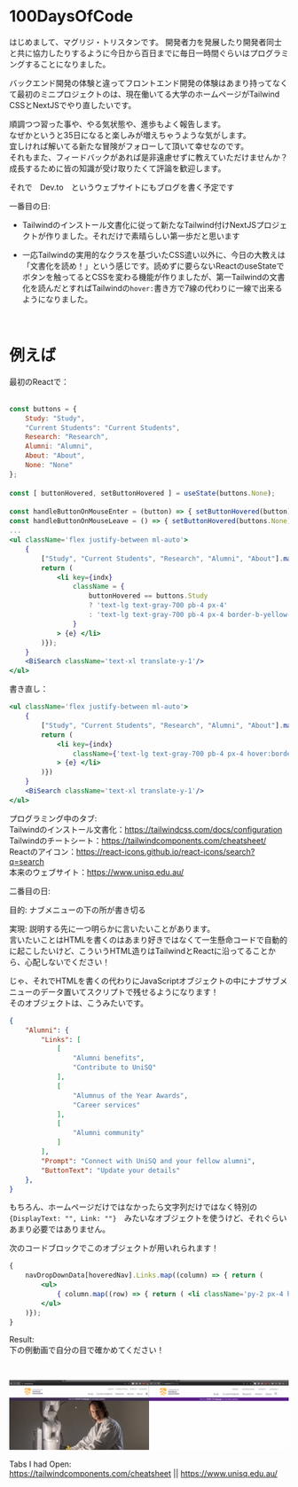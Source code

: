 # 100DaysOfCode

はじめまして、マグリジ・トリスタンです。
開発者力を発展したり開発者同士と共に協力したりするように今日から百日までに毎日一時間ぐらいはプログラミングすることになりました。

バックエンド開発の体験と違ってフロントエンド開発の体験はあまり持ってなくて最初のミニプロジェクトのは、現在働いてる大学のホームページがTailwind CSSとNextJSでやり直したいです。

順調つつ習った事や、やる気状態や、進歩もよく報告します。<br>
なぜかというと35日になると楽しみが増えちゃうような気がします。<br>
宜しければ解いてる新たな冒険がフォローして頂いて幸せなのです。<br>
それもまた、フィードバックがあれば是非遠慮せずに教えていただけませんか？<br>
成長するために皆の知識が受け取りたくて評論を歓迎します。<br>

それで　Dev.to　というウェブサイトにもブログを書く予定です

一番目の日:

- Tailwindのインストール文書化に従って新たなTailwind付けNextJSプロジェクトが作りました。それだけで素晴らしい第一歩だと思います <br>

- 一応Tailwindの実用的なクラスを基づいたCSS遣い以外に、今日の大教えは　「文書化を読め！」という感じです。読めずに要らないReactのuseStateでボタンを触ってるとCSSを変わる機能が作りましたが、第一Tailwindの文書化を読んだとすればTailwindの`hover:`書き方で7線の代わりに一線で出来るようになりました。

<br>

# 例えば
最初のReactで：

```jsx

const buttons = {
    Study: "Study", 
    "Current Students": "Current Students",
    Research: "Research",
    Alumni: "Alumni", 
    About: "About",
    None: "None"
};

const [ buttonHovered, setButtonHovered ] = useState(buttons.None);

const handleButtonOnMouseEnter = (button) => { setButtonHovered(button) }
const handleButtonOnMouseLeave = () => { setButtonHovered(buttons.None) }
...
<ul className='flex justify-between ml-auto'>
    {
        ["Study", "Current Students", "Research", "Alumni", "About"].map((e, indx) => {
        return (
            <li key={indx} 
                className = { 
                    buttonHovered == buttons.Study
                    ? 'text-lg text-gray-700 pb-4 px-4'
                    : 'text-lg text-gray-700 pb-4 px-4 border-b-yellow-500 border-b-4 pb-0 cursor-pointer';
                }
            > {e} </li>
        )});
    }
    <BiSearch className='text-xl translate-y-1'/>
</ul>
```

書き直し：
```jsx
<ul className='flex justify-between ml-auto'>
    {
        ["Study", "Current Students", "Research", "Alumni", "About"].map((e, indx) => {
        return (
            <li key={indx} 
                className={'text-lg text-gray-700 pb-4 px-4 hover:border-b-yellow-500 hover:border-b-4 hover:pb-0 hover:cursor-pointer'}
            > {e} </li>
        )})
    }
    <BiSearch className='text-xl translate-y-1'/>
</ul>
```

プログラミング中のタブ:<br>
Tailwindのインストール文書化：https://tailwindcss.com/docs/configuration<br>
Tailwindのチートシート：https://tailwindcomponents.com/cheatsheet/<br>
Reactのアイコン：https://react-icons.github.io/react-icons/search?q=search<br>
本来のウェブサイト：https://www.unisq.edu.au/

二番目の日:

目的: ナブメニューの下の所が書き切る

実現:
説明する先に一つ明らかに言いたいことがあります。<br>
言いたいことはHTMLを書くのはあまり好きではなくて一生懸命コードで自動的に起こしたいけど、こういうHTML造りはTailwindとReactに沿ってることから、心配しないでください！

じゃ、それでHTMLを書くの代わりにJavaScriptオブジェクトの中にナブサブメニューのデータ置いてスクリプトで残せるようになります！<br>
そのオブジェクトは、こうみたいです。

```json
{
    "Alumni": {
        "Links": [
            [
                "Alumni benefits",
                "Contribute to UniSQ"
            ],
            [
                "Alumnus of the Year Awards",
                "Career services"
            ],
            [
                "Alumni community"
            ]
        ], 
        "Prompt": "Connect with UniSQ and your fellow alumni", 
        "ButtonText": "Update your details"
    },
}
```

もちろん、ホームページだけではなかったら文字列だけではなく特別の　`{DisplayText: "", Link: ""}`　みたいなオブジェクトを使うけど、それぐらいあまり必要ではありません。

次のコードブロックでこのオブジェクトが用いれられます！

```jsx
{
    navDropDownData[hoveredNav].Links.map((column) => { return (
        <ul>
            { column.map((row) => { return ( <li className='py-2 px-4 hover:bg-gray-200 mx-2'> {row} </li> ); })}
        </ul>
    )});
}
```

Result: <br>
下の例動画で自分の目で確かめてください！

<br>

![Video Demonstration of the days progress](./readmeMedia/day2.gif)

Tabs I had Open:<br>
https://tailwindcomponents.com/cheatsheet || https://www.unisq.edu.au/